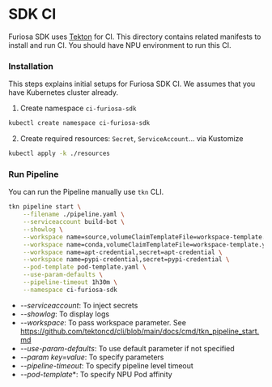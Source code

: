 # SDK CI

Furiosa SDK uses [Tekton](https://tekton.dev/) for CI. This directory contains related manifests to install and run CI. You should have NPU environment to run this CI.

### Installation

This steps explains initial setups for Furiosa SDK CI. We assumes that you have Kubernetes cluster already.

1. Create namespace `ci-furiosa-sdk`

```sh
kubectl create namespace ci-furiosa-sdk 
```

2. Create required resources: `Secret`, `ServiceAccount`... via Kustomize

```sh
kubectl apply -k ./resources
```

### Run Pipeline 

You can run the Pipeline manually use `tkn` CLI.

```sh
tkn pipeline start \
    --filename ./pipeline.yaml \
    --serviceaccount build-bot \
    --showlog \
    --workspace name=source,volumeClaimTemplateFile=workspace-template.yaml \
    --workspace name=conda,volumeClaimTemplateFile=workspace-template.yaml \
    --workspace name=apt-credential,secret=apt-credential \
    --workspace name=pypi-credential,secret=pypi-credential \
    --pod-template pod-template.yaml \
    --use-param-defaults \
    --pipeline-timeout 1h30m \
    --namespace ci-furiosa-sdk
```

- --*serviceaccount*: To inject secrets
- --*showlog*: To display logs
- --*workspace*: To pass workspace parameter. See https://github.com/tektoncd/cli/blob/main/docs/cmd/tkn_pipeline_start.md
- --*use-param-defaults*: To use default parameter if not specified
- --*param key=value*: To specify parameters
- --*pipeline-timeout*: To specify pipeline level timeout 
- --*pod-template**: To specify NPU Pod affinity
